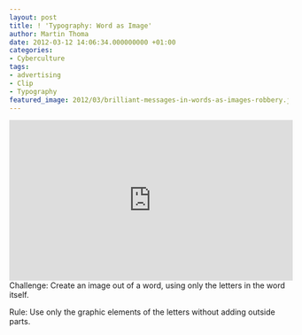 ```yaml
---
layout: post
title: ! 'Typography: Word as Image'
author: Martin Thoma
date: 2012-03-12 14:06:34.000000000 +01:00
categories:
- Cyberculture
tags:
- advertising
- Clip
- Typography
featured_image: 2012/03/brilliant-messages-in-words-as-images-robbery.jpg
---
```

<iframe width="512" height="290" src="http://www.youtube.com/embed/J59n8FsoRLE" frameborder="0" allowfullscreen></iframe>
Challenge: Create an image out of a word, using only the letters in the word itself.

Rule: Use only the graphic elements of the letters without adding outside parts.
